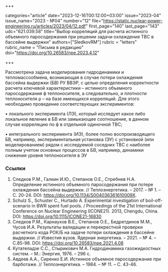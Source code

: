 +++

categories="article"
date="2023-12-16T00:12:00+03:00"
issue="2023-04"
issue_name="2023 - №04"
number="12"
file="https://static.nuclear-power-engineering.ru/articles/2023/04/12.pdf"
first_page="140"
last_page="143"
udc="621.039.58"
title="Выбор корреляций для расчета истинного объемного паросодержания при решении задачи охлаждения ТВС в бассейне выдержки"
authors=["SledkovRM"]
rubric = "letters"
rubric_name = "Письма в редакцию"
doi="https://doi.org/10.26583/npe.2023.4.12"

+++

Рассмотрена задача моделирования гидродинамики и тепломассообмена, возникающая в случае потери охлаждения бассейна выдержки (БВ) РУ ВВЭР, с целью определения корректности расчета ключевой характеристики – истинного объемного паросодержания ϕ теплоносителя, а следовательно, и плотности теплоносителя ρ – на базе имеющихся корреляций. Для этого необходимо проведение соответствующих экспериментов:

• локального эксперимента (ЛЭ), который исследует какое либо локальное явление в БВ или замыкающее соотношение, в данном случае корреляцию по ϕ в отдельной одиночной ТВС;

• интегрального эксперимента (ИЭ), более полно воспроизводящего БВ, например, экспериментальная установка (ЭУ) с установкой (или моделированием) рядом с исследуемой соседних ТВС с наиболее полным учетом основных процессов в БВ, например, динамики снижения уровня теплоносителя в ЭУ

### Ссылки

1. Следков Р.М., Галкин И.Ю., Степанов О.Е., Стребнев Н.А. Определение истинного объемного паросодержания при потере охлаждения бассейна выдержки. // Теплоэнергетика. – 2017. – № 1. – C. 20-24. DOI: https://doi.org/10.1134/S004036361610009X.
2. Schulz S., Schuster C., Hurtado A. Experimental investigation of boil-off-scenario in BWR spent fuel pools. / Proceedings of the 21st International Conference on Nuclear Engineering (ICONE21). 2013, Chengdu, China. DOI: https://doi.org/10.1115/ICONE21-16830
3. Следков Р.М., Карнаухов В.Е., Степанов О.Е., Бедретдинов М.М., Чусов И.А. Результаты валидации и перекрестной проверки расчетного кода РОК/Б на задаче потери охлаждения в бассейне выдержки. // Известия вузов. Ядерная энергетика. – 2021. – № 4. – С.85-98. DOI: https://doi.org/10.26583/npe.2021.4.08
4. Кутателадзе С.С., Стырикович М.А. Гидродинамика газожидкостных систем. – М.: Энергия, 1976. – 296 с.
5. Авдеев А.А., Сиренко Е.И. Истинное объемное паросодержание при барботаже. // Теплоэнергетика. – 1984. – № 11. – С. 43-46.